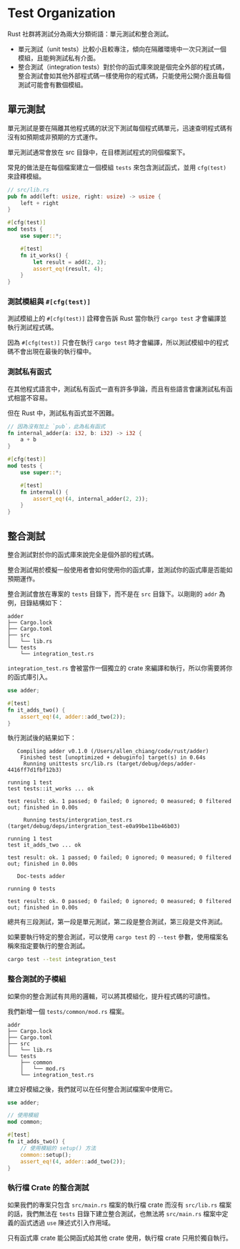 # Test Organization

Rust 社群將測試分為兩大分類術語：單元測試和整合測試。

- 單元測試（unit tests）比較小且較專注，傾向在隔離環境中一次只測試一個模組，且能夠測試私有介面。
- 整合測試（integration tests）對於你的函式庫來說是個完全外部的程式碼，整合測試會如其他外部程式碼一樣使用你的程式碼，只能使用公開介面且每個測試可能會有數個模組。

## 單元測試

單元測試是要在隔離其他程式碼的狀況下測試每個程式碼單元，迅速查明程式碼有沒有如預期或非預期的方式運作。

單元測試通常會放在 src 目錄中，在目標測試程式的同個檔案下。

常見的做法是在每個檔案建立一個模組 `tests` 來包含測試函式，並用 `cfg(test)` 來詮釋模組。

```rust
// src/lib.rs
pub fn add(left: usize, right: usize) -> usize {
    left + right
}

#[cfg(test)]
mod tests {
    use super::*;

    #[test]
    fn it_works() {
        let result = add(2, 2);
        assert_eq!(result, 4);
    }
}
```

### 測試模組與 `#[cfg(test)]`

測試模組上的 `#[cfg(test)]` 詮釋會告訴 Rust 當你執行 `cargo test` 才會編譯並執行測試程式碼。

因為 `#[cfg(test)]` 只會在執行 `cargo test` 時才會編譯，所以測試模組中的程式碼不會出現在最後的執行檔中。

### 測試私有函式

在其他程式語言中，測試私有函式一直有許多爭論，而且有些語言會讓測試私有函式相當不容易。

但在 Rust 中，測試私有函式並不困難。

```rust
// 因為沒有加上 `pub`，此為私有函式
fn internal_adder(a: i32, b: i32) -> i32 {
    a + b
}

#[cfg(test)]
mod tests {
    use super::*;

    #[test]
    fn internal() {
        assert_eq!(4, internal_adder(2, 2));
    }
}
```

## 整合測試

整合測試對於你的函式庫來說完全是個外部的程式碼。

整合測試用於模擬一般使用者會如何使用你的函式庫，並測試你的函式庫是否能如預期運作。

整合測試會放在專案的 `tests` 目錄下，而不是在 `src` 目錄下。以剛剛的 `addr` 為例，目錄結構如下：

```text
adder
├── Cargo.lock
├── Cargo.toml
├── src
│   └── lib.rs
└── tests
    └── integration_test.rs
```

`integration_test.rs` 會被當作一個獨立的 crate 來編譯和執行，所以你需要將你的函式庫引入。

```rust
use adder;

#[test]
fn it_adds_two() {
    assert_eq!(4, adder::add_two(2));
}
```

執行測試後的結果如下：

```text
   Compiling adder v0.1.0 (/Users/allen_chiang/code/rust/adder)
    Finished test [unoptimized + debuginfo] target(s) in 0.64s
     Running unittests src/lib.rs (target/debug/deps/adder-4416ff7d1fbf12b3)

running 1 test
test tests::it_works ... ok

test result: ok. 1 passed; 0 failed; 0 ignored; 0 measured; 0 filtered out; finished in 0.00s

     Running tests/intergration_test.rs (target/debug/deps/intergration_test-e0a99be11be46b03)

running 1 test
test it_adds_two ... ok

test result: ok. 1 passed; 0 failed; 0 ignored; 0 measured; 0 filtered out; finished in 0.00s

   Doc-tests adder

running 0 tests

test result: ok. 0 passed; 0 failed; 0 ignored; 0 measured; 0 filtered out; finished in 0.00s
```

總共有三段測試，第一段是單元測試，第二段是整合測試，第三段是文件測試。

如果要執行特定的整合測試，可以使用 `cargo test` 的 `--test` 參數，使用檔案名稱來指定要執行的整合測試。

```bash
cargo test --test integration_test
```

### 整合測試的子模組

如果你的整合測試有共用的邏輯，可以將其模組化，提升程式碼的可讀性。

我們新增一個 `tests/common/mod.rs` 檔案。

```text
addr
├── Cargo.lock
├── Cargo.toml
├── src
│   └── lib.rs
└── tests
    ├── common
    │   └── mod.rs
    └── integration_test.rs
```

建立好模組之後，我們就可以在任何整合測試檔案中使用它。

```rust
use adder;

// 使用模組
mod common;

#[test]
fn it_adds_two() {
    // 使用模組的 setup() 方法
    common::setup();
    assert_eq!(4, adder::add_two(2));
}
```

### 執行檔 Crate 的整合測試

如果我們的專案只包含 `src/main.rs` 檔案的執行檔 crate 而沒有 `src/lib.rs` 檔案的話，我們無法在 `tests` 目錄下建立整合測試，也無法將 `src/main.rs` 檔案中定義的函式透過 `use` 陳述式引入作用域。

只有函式庫 crate 能公開函式給其他 crate 使用，執行檔 crate 只用於獨自執行。
